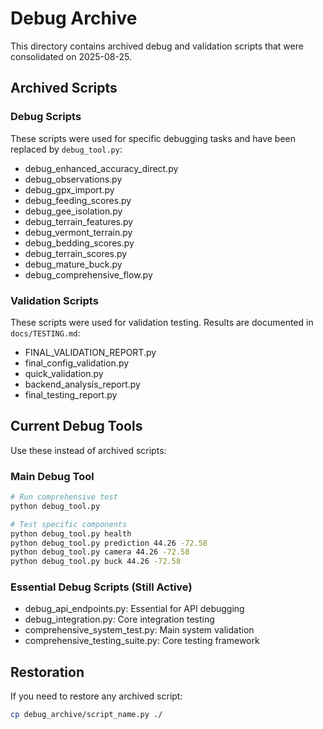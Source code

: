 # Debug Archive

This directory contains archived debug and validation scripts that were consolidated on 2025-08-25.

## Archived Scripts

### Debug Scripts
These scripts were used for specific debugging tasks and have been replaced by `debug_tool.py`:
- debug_enhanced_accuracy_direct.py
- debug_observations.py
- debug_gpx_import.py
- debug_feeding_scores.py
- debug_gee_isolation.py
- debug_terrain_features.py
- debug_vermont_terrain.py
- debug_bedding_scores.py
- debug_terrain_scores.py
- debug_mature_buck.py
- debug_comprehensive_flow.py

### Validation Scripts  
These scripts were used for validation testing. Results are documented in `docs/TESTING.md`:
- FINAL_VALIDATION_REPORT.py
- final_config_validation.py
- quick_validation.py
- backend_analysis_report.py
- final_testing_report.py

## Current Debug Tools

Use these instead of archived scripts:

### Main Debug Tool
```bash
# Run comprehensive test
python debug_tool.py

# Test specific components
python debug_tool.py health
python debug_tool.py prediction 44.26 -72.58
python debug_tool.py camera 44.26 -72.58
python debug_tool.py buck 44.26 -72.58
```

### Essential Debug Scripts (Still Active)
- debug_api_endpoints.py: Essential for API debugging
- debug_integration.py: Core integration testing
- comprehensive_system_test.py: Main system validation
- comprehensive_testing_suite.py: Core testing framework

## Restoration

If you need to restore any archived script:
```bash
cp debug_archive/script_name.py ./
```
